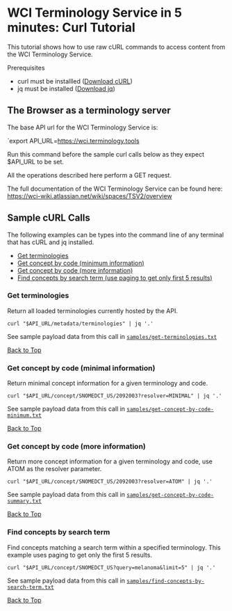 <a name="top" />

WCI Terminology Service in 5 minutes: Curl Tutorial
===================================================

This tutorial shows how to use raw cURL commands to access content from the WCI Terminology Service.

Prerequisites
* curl must be installled ([Download cURL](https://curl.haxx.se/dlwiz/))
* jq must be installed ([Download jq](https://stedolan.github.io/jq/download/))

The Browser as a terminology server
------------------------------------

The base API url for the WCI Terminology Service is: 

`export API_URL=https://wci.terminology.tools

Run this command before the sample curl calls below as they expect $API_URL to be set.

All the operations described here perform a GET request.

The full documentation of the WCI Terminology Service can be found here: https://wci-wiki.atlassian.net/wiki/spaces/TSV2/overview


Sample cURL Calls
-----------------

The following examples can be types into the command line of any terminal that has cURL and jq installed.

- [Get terminologies](#get-terminologies)
- [Get concept by code (minimum information)](#get-concept-by-code)
- [Get concept by code (more information)](#get-concept-by-code-summary)
- [Find concepts by search term (use paging to get only first 5 results)](#find-concepts)

<a name="get-terminologies"/>

### Get terminologies

Return all loaded terminologies currently hosted by the API.

```
curl "$API_URL/metadata/terminologies" | jq '.'
```

See sample payload data from this call in [`samples/get-terminologies.txt`](samples/get-terminologies.txt)

[Back to Top](#top)

<a name="get-concept-by-code"/>

### Get concept by code (minimal information)

Return minimal concept information for a given terminology and code.

```
curl "$API_URL/concept/SNOMEDCT_US/2092003?resolver=MINIMAL" | jq '.'
```

See sample payload data from this call in [`samples/get-concept-by-code-minimum.txt`](samples/get-concept-by-code-minimum.txt)

[Back to Top](#top)

<a name="get-concept-summary"/>

### Get concept by code (more information)

Return more concept information for a given terminology and code, use ATOM as the
resolver parameter.

```
curl "$API_URL/concept/SNOMEDCT_US/2092003?resolver=ATOM" | jq '.'
```

See sample payload data from this call in [`samples/get-concept-by-code-summary.txt`](samples/get-concept-by-code-more.txt)

[Back to Top](#top)

<a name="find-concepts"/>

### Find concepts by search term

Find concepts matching a search term within a specified terminology. This 
example uses paging to get only the first 5 results.

```
curl "$API_URL/concept/SNOMEDCT_US?query=melanoma&limit=5" | jq '.'
```

See sample payload data from this call in [`samples/find-concepts-by-search-term.txt`](samples/find-concepts-by-search-term.txt)

[Back to Top](#top)


